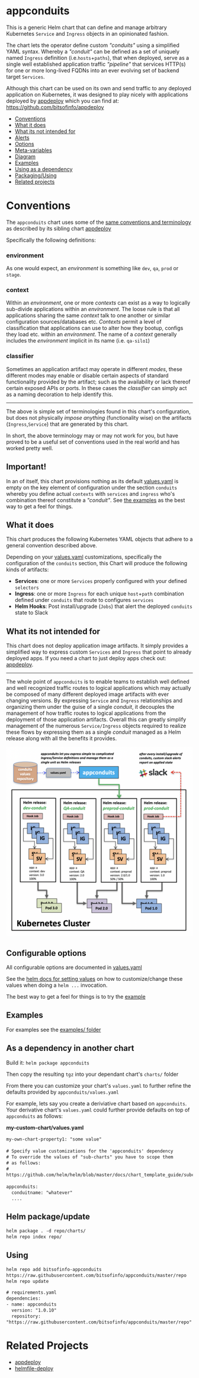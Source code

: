 # appconduits

This is a generic Helm chart that can define and manage arbitrary Kubernetes `Service` and `Ingress` objects in an opinionated fashion.

The chart lets the operator define custom *"conduits"* using a simplified YAML syntax. Whereby a *"conduit"* can be defined as a set of uniquely named `Ingress` definition (i.e.`hosts`+`paths`), that when deployed, serve as a single well established application traffic *"pipeline"* that services HTTP(s) for one or more long-lived FQDNs into an ever evolving set of backend target `Services`.

Although this chart can be used on its own and send traffic to any deployed application on Kubernetes, it was designed to play nicely with applications deployed by [appdeploy](https://github.com/bitsofinfo/appdeploy) which you can find at: https://github.com/bitsofinfo/appdeploy

* [Conventions](#convention)
* [What it does](#does)
* [What its not intended for](#doesnot)
* [Alerts](#alerts)
* [Options](#options)
* [Meta-variables](#metavar)
* [Diagram](#diag)
* [Examples](examples/)
* [Using as a dependency](#dependency)
* [Packaging/Using](#pack)
* [Related projects](#related)

# <a id="convention"></a>Conventions

The `appconduits` chart uses some of the [same conventions and terminology](https://github.com/bitsofinfo/appdeploy#convention) as described by its sibling chart [appdeploy](https://github.com/bitsofinfo/appdeploy)

Specifically the following definitions:

### environment
As one would expect, an *environment* is something like `dev`, `qa`, `prod` or `stage`.

### context
Within an *environment*, one or more *contexts* can exist as a way to logically sub-divide applications within an *environment*. The loose rule is that all applications sharing the same *context* talk to one another or similar configuration sources/databases etc. *Contexts* permit a level of classification that applications can use to alter how they bootup, configs they load etc. within an *environment*. The name of a *context* generally includes the *environment* implicit in its name (i.e. `qa-silo1`)

### classifier
Sometimes an application artifact may operate in different *modes*, these different modes may enable or disable certain aspects of standard functionality provided by the artifact; such as the availability or lack thereof certain exposed APIs or ports. In these cases the *classifier* can simply act as a naming decoration to help identify this.

---

The above is simple set of terminologies found in this chart's configuration, but does not physically *impose anything* (functionality wise) on the artifacts (`Ingress`,`Service`) that are generated by this chart.

In short, the above terminology may or may not work for you, but have proved to be a useful set of conventions used in the real world and has worked pretty well.

## Important!

In an of itself, this chart provisions nothing as its default [values.yaml](values.yaml) is empty on the key element of configuration
under the section `conduits` whereby you define actual `contexts` with `services` and `ingress` who's combination thereof constitute a *"conduit"*. See [the examples](examples/) as the best way to get a feel for things.

## <a id="does"></a>What it does

This chart produces the following Kubernetes YAML objects that adhere to a general convention described above.

Depending on your [values.yaml](values.yaml) customizations, specifically the configuration of the `conduits` section, this Chart will produce the following kinds of artifacts:

* **Services**: one or more `Services` properly configured with your defined `selectors`
* **Ingress**: one or more `Ingress` for each unique `host`+`path` combination defined under `conduits` that route to configures `services`
* **Helm Hooks**: Post install/upgrade (`Jobs`) that alert the deployed `conduits` state to Slack

## <a id="doesnot"></a>What its not intended for

This chart does not deploy application image artifacts. It simply provides a simplified way to express custom `Services` and `Ingress` that point to already deployed apps. If you need a chart to just deploy apps check out: [appdeploy](https://github.com/bitsofinfo/appdeploy).

---

The whole point of `appconduits` is to enable teams to establish well defined and well recognized traffic routes to logical applications which may actually be composed of many different deployed image artifacts with ever changing versions. By expressing `Service` and `Ingress` relationships and organizing them under the guise of a single *conduit*, it decouples the management of how traffic routes to logical applications from the deployment of those application artifacts. Overall this can greatly simplify management of the numerous `Service/Ingress` objects required to realize these flows by expressing them as a single *conduit* managed as a Helm release along with all the benefits it provides.

<a id="diag"></a>![Diagram of appdeploy](/docs/diag.png "Diagram1")

## <a id="options"></a>Configurable options

All configurable options are documented in [values.yaml](values.yaml)

See the [helm docs for setting values](https://github.com/helm/helm/blob/master/docs/chart_best_practices/values.md)
on how to customize/change these values when doing a `helm ...` invocation.

The best way to get a feel for things is to try the [example](examples/)

## Examples

For examples see the [examples/ folder](examples/)

## <a id="dependency"></a>As a dependency in another chart

Build it: `helm package appconduits`

Then copy the resulting `tgz` into your dependant chart's `charts/` folder

From there you can customize your chart's `values.yaml` to further refine the
defaults provided by `appconduits/values.yaml`

For example, lets say you create a deriviative chart based on `appconduits`.
Your derivative chart's `values.yaml` could further provide defaults on top
of `appconduits` as follows:

**my-custom-chart/values.yaml**
```
my-own-chart-property1: "some value"

# Specify value customizations for the 'appconduits' dependency
# To override the values of "sub-charts" you have to scope them
# as follows:
# https://github.com/helm/helm/blob/master/docs/chart_template_guide/subcharts_and_globals.md

appconduits:
  conduitname: "whatever"
  ....

```


## <a id="pack"></a>Helm package/update

```
helm package . -d repo/charts/
helm repo index repo/
```

## Using

```
helm repo add bitsofinfo-appconduits https://raw.githubusercontent.com/bitsofinfo/appconduits/master/repo
helm repo update
```

```
# requirements.yaml
dependencies:
- name: appconduits
  version: "1.0.10"
  repository: "https://raw.githubusercontent.com/bitsofinfo/appconduits/master/repo"
```

# <a id="related"></a>Related Projects

* [appdeploy](https://github.com/bitsofinfo/appdeploy)
* [helmfile-deploy](https://github.com/bitsofinfo/helmfile-deploy)
